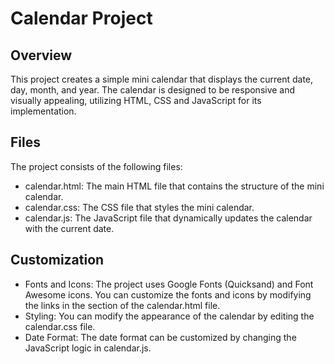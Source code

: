 # Calendar Project
## Overview
This project creates a simple mini calendar that displays the current date, day, month, and year. 
The calendar is designed to be responsive and visually appealing, utilizing HTML, CSS
and JavaScript for its implementation.

## Files
The project consists of the following files:

* calendar.html: The main HTML file that contains the structure of the mini calendar.
* calendar.css: The CSS file that styles the mini calendar.
* calendar.js: The JavaScript file that dynamically updates the calendar with the current date.

## Customization
* Fonts and Icons: The project uses Google Fonts (Quicksand) and Font Awesome icons. You can customize the fonts and icons by modifying the links in the <head> section of the calendar.html file.
* Styling: You can modify the appearance of the calendar by editing the calendar.css file.
* Date Format: The date format can be customized by changing the JavaScript logic in calendar.js.
